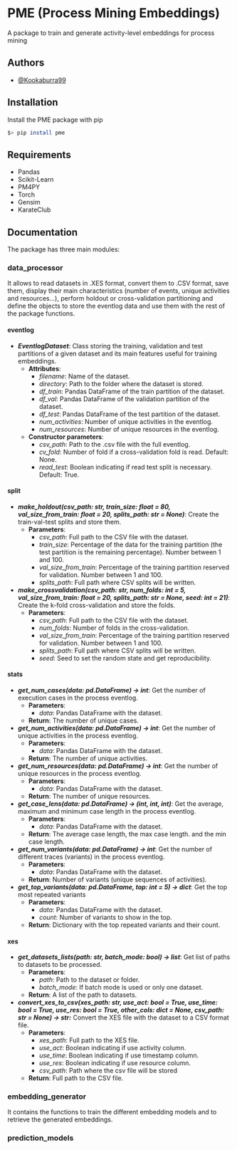 # PME (Process Mining Embeddings)
A package to train and generate activity-level embeddings for process mining

## Authors
- [@Kookaburra99](https://github.com/Kookaburra99)

## Installation
Install the PME package with pip
```bash
$> pip install pme
```

## Requirements
- Pandas
- Scikit-Learn
- PM4PY
- Torch
- Gensim
- KarateClub


## Documentation
The package has three main modules:

### data_processor
It allows to read datasets in .XES format, convert them to .CSV format, save them,
display their main characteristics (number of events, unique activities and 
resources...), perform holdout or cross-validation partitioning and define the 
objects to store the eventlog data and use them with the rest of the package 
functions.

#### eventlog
- ***EventlogDataset***: Class storing the training, validation and test partitions of a 
given dataset and its main features useful for training embeddings.
  - **Attributes**:
    - *filename*: Name of the dataset.
    - *directory*: Path to the folder where the dataset is stored.
    - *df_train*: Pandas DataFrame of the train partition of the dataset.
    - *df_val*: Pandas DataFrame of the validation partition of the dataset.
    - *df_test*: Pandas DataFrame of the test partition of the dataset.
    - *num_activities*: Number of unique activities in the eventlog.
    - *num_resources*: Number of unique resources in the eventlog.
  - **Constructor parameters**:
    - *csv_path*: Path to the .csv file with the full eventlog.
    - *cv_fold*: Number of fold if a cross-validation fold is read. Default: None.
    - *read_test*: Boolean indicating if read test split is necessary. Default: True.

#### split
- ***make_holdout(csv_path: str, train_size: float = 80, 
val_size_from_train: float = 20, splits_path: str = None)***:
Create the train-val-test splits and store them.
  - **Parameters**:
    - *csv_path*: Full path to the CSV file with the dataset.
    - *train_size*: Percentage of the data for the training partition 
    (the test partition is the remaining percentage). Number between 1 and 100.
    - *val_size_from_train*: Percentage of the training partition reserved 
    for validation. Number between 1 and 100.
    - *splits_path*: Full path where CSV splits will be written.
- ***make_crossvalidation(csv_path: str, num_folds: int = 5, val_size_from_train: float = 20, 
splits_path: str = None, seed: int = 21)***:
Create the k-fold cross-validation and store the folds.
  - **Parameters**:
    - *csv_path*: Full path to the CSV file with the dataset.
    - *num_folds*: Number of folds in the cross-validation.
    - *val_size_from_train*: Percentage of the training partition reserved 
    for validation. Number between 1 and 100.
    - *splits_path*: Full path where CSV splits will be written.
    - *seed*: Seed to set the random state and get reproducibility.

#### stats
- ***get_num_cases(data: pd.DataFrame) -> int***:
Get the number of execution cases in the process eventlog.
  - **Parameters**:
    - *data*: Pandas DataFrame with the dataset.
  - **Return**: The number of unique cases.
- ***get_num_activities(data: pd.DataFrame) -> int***:
Get the number of unique activities in the process eventlog.
  - **Parameters**:
    - *data*: Pandas DataFrame with the dataset.
  - **Return**: The number of unique activities.
- ***get_num_resources(data: pd.DataFrame) -> int***:
Get the number of unique resources in the process eventlog.
  - **Parameters**:
    - *data*: Pandas DataFrame with the dataset.
  - **Return**: The number of unique resources.
- ***get_case_lens(data: pd.DataFrame) -> (int, int, int)***:
Get the average, maximum and minimum case length in the process eventlog.
  - **Parameters**:
    - *data*: Pandas DataFrame with the dataset.
  - **Return**: The average case length, the max case length.
and the min case length.
- ***get_num_variants(data: pd.DataFrame) -> int***:
Get the number of different traces (variants) in the process eventlog.
  - **Parameters**:
    - *data*: Pandas DataFrame with the dataset.
  - **Return**: Number of variants (unique sequences of activities).
- ***get_top_variants(data: pd.DataFrame, top: int = 5) -> dict***:
Get the top most repeated variants
  - **Parameters**:
    - *data*: Pandas DataFrame with the dataset.
    - *count*: Number of variants to show in the top.
  - **Return**: Dictionary with the top repeated variants and their count.

#### xes
- ***get_datasets_lists(path: str, batch_mode: bool) -> list***:
Get list of paths to datasets to be processed.
  - **Parameters**:
    - *path*: Path to the dataset or folder.
    - *batch_mode*: If batch mode is used or only one dataset.
  - **Return**:  A list of the path to datasets.
- ***convert_xes_to_csv(xes_path: str, use_act: bool = True, use_time: bool = True,
use_res: bool = True, other_cols: dict = None, csv_path: str = None) -> str:***
Convert the XES file with the dataset to a CSV format file.
  - **Parameters**:
    - *xes_path*: Full path to the XES file.
    - *use_act*: Boolean indicating if use activity column.
    - *use_time*: Boolean indicating if use timestamp column.
    - *use_res*: Boolean indicating if use resource column.
    - *csv_path*: Path where the csv file will be stored
  - **Return**: Full path to the CSV file.

### embedding_generator
It contains the functions to train the different embedding models and 
to retrieve the generated embeddings.

### prediction_models

